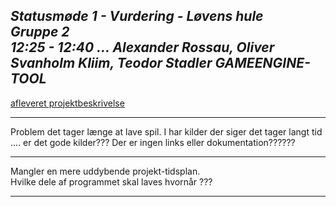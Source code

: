 *Statusmøde 1 - Vurdering - Løvens hule*   
*Gruppe 2*   
*12:25 - 12:40 ... Alexander Rossau, Oliver Svanholm Kliim, Teodor Stadler*
*GAMEENGINE-TOOL*
--------------------------------------------------------------------------------------------

[afleveret projektbeskrivelse](dokument.pdf)

--------------------------------------------------------------------------------------------

Problem det tager længe at lave spil.
I har kilder der siger det tager langt tid .... er det gode kilder??? Der er ingen links eller dokumentation??????

--------------------------------------------------------------------------------------------

Mangler en mere uddybende projekt-tidsplan.    
Hvilke dele af programmet skal laves hvornår ???

--------------------------------------------------------------------------------------------
